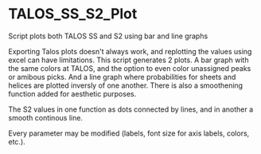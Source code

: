 # TALOS_SS_S2_Plot
Script plots both TALOS SS and S2 using bar and line graphs

Exporting Talos plots doesn't always work, and replotting the values using excel can have limitations. This script generates 2 plots. A bar graph with the same colors at TALOS, and the option to even color unassigned peaks or amibous picks. And a line graph where probabilities for sheets and helices are plotted inversly of one another. There is also a smoothening function added for aesthetic purposes. 

The S2 values in one function as dots connected by lines, and in another a smooth continous line. 

Every parameter may be modified (labels, font size for axis labels, colors, etc.). 
